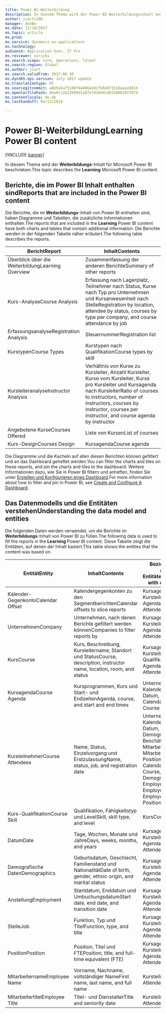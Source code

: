```yaml
---
title: Power BI-Weiterbildung
description: In diesem Thema wird der Power BI-Weiterbildungsinhalt beschrieben.
author: jcart1106
manager: AnnBe
ms.date: 12/19/2017
ms.topic: article
ms.prod: 
ms.service: dynamics-ax-applications
ms.technology: 
audience: Application User, IT Pro
ms.reviewer: sericks
ms.search.scope: Core, Operations, Talent
ms.search.region: Global
ms.author: jcart
ms.search.validFrom: 2017-06-30
ms.dyn365.ops.version: July 2017 update
ms.translationtype: HT
ms.sourcegitcommit: a8b5a5af5108744406a3d2fb84d7151baea2481b
ms.openlocfilehash: 0ee0cc2e22609d1a87e7d2b6dcd031606191f879
ms.contentlocale: de-de
ms.lasthandoff: 04/13/2018

---
```


# <a name="learning-power-bi-content"></a><span data-ttu-id="042da-103">Power BI-Weiterbildung</span><span class="sxs-lookup"><span data-stu-id="042da-103">Learning Power BI content</span></span>

[!INCLUDE [banner](../includes/banner.md)]

<span data-ttu-id="042da-104">In diesem Thema wird der **Weiterbildungs**-Inhalt für Microsoft Power BI beschrieben.</span><span class="sxs-lookup"><span data-stu-id="042da-104">This topic describes the **Learning** Microsoft Power BI content.</span></span>

## <a name="reports-that-are-included-in-the-power-bi-content"></a><span data-ttu-id="042da-105">Berichte, die im Power BI Inhalt enthalten sind</span><span class="sxs-lookup"><span data-stu-id="042da-105">Reports that are included in the Power BI content</span></span>

<span data-ttu-id="042da-106">Die Berichte, die im **Weiterbildungs**-Inhalt von Power BI enthalten sind, haben Diagramme und Tabellen, die zusätzliche Informationen enthalten.</span><span class="sxs-lookup"><span data-stu-id="042da-106">The reports that are included in the **Learning** Power BI content have both charts and tables that contain additional information.</span></span> <span data-ttu-id="042da-107">Die Berichte werden in der folgenden Tabelle näher erläutert.</span><span class="sxs-lookup"><span data-stu-id="042da-107">The following table describes the reports.</span></span>

| <span data-ttu-id="042da-108">Bericht</span><span class="sxs-lookup"><span data-stu-id="042da-108">Report</span></span>                | <span data-ttu-id="042da-109">Inhalt</span><span class="sxs-lookup"><span data-stu-id="042da-109">Contents</span></span> |
|-----------------------|----------|
| <span data-ttu-id="042da-110">Überblick über die Weiterbildung</span><span class="sxs-lookup"><span data-stu-id="042da-110">Learning Overview</span></span>     | <span data-ttu-id="042da-111">Zusammenfassung der anderen Berichte</span><span class="sxs-lookup"><span data-stu-id="042da-111">Summary of other reports</span></span> |
| <span data-ttu-id="042da-112">Kurs-Analyse</span><span class="sxs-lookup"><span data-stu-id="042da-112">Course Analysis</span></span>       | <span data-ttu-id="042da-113">Erfassung nach Lagerplatz, Teilnehmer nach Status, Kurse nach Typ pro Unternehmen und Kursanwesenheit nach Stelle</span><span class="sxs-lookup"><span data-stu-id="042da-113">Registration by location, attendee by status, courses by type per company, and course attendance by job</span></span> |
| <span data-ttu-id="042da-114">Erfassungsanalyse</span><span class="sxs-lookup"><span data-stu-id="042da-114">Registration Analysis</span></span> | <span data-ttu-id="042da-115">Steuernummer</span><span class="sxs-lookup"><span data-stu-id="042da-115">Registration list</span></span> |
| <span data-ttu-id="042da-116">Kurstypen</span><span class="sxs-lookup"><span data-stu-id="042da-116">Course Types</span></span>          | <span data-ttu-id="042da-117">Kurstypen nach Qualifikation</span><span class="sxs-lookup"><span data-stu-id="042da-117">Course types by skill</span></span> |
| <span data-ttu-id="042da-118">Kursleiteranalyse</span><span class="sxs-lookup"><span data-stu-id="042da-118">Instructor Analysis</span></span>   | <span data-ttu-id="042da-119">Verhältnis von Kurse zu Kursleiter, Anzahl Kursleiter, Kurse vom Kursleiter, Kurse pro Kursleiter und Kursagenda nach Kursleiter</span><span class="sxs-lookup"><span data-stu-id="042da-119">Ratio of courses to instructors, number of instructors, courses by instructor, courses per instructor, and course agenda by instructor</span></span> |
| <span data-ttu-id="042da-120">Angebotene Kurse</span><span class="sxs-lookup"><span data-stu-id="042da-120">Courses Offered</span></span>       | <span data-ttu-id="042da-121">Liste von Kursen</span><span class="sxs-lookup"><span data-stu-id="042da-121">List of courses</span></span> |
| <span data-ttu-id="042da-122">Kurs-Design</span><span class="sxs-lookup"><span data-stu-id="042da-122">Courses Design</span></span>        | <span data-ttu-id="042da-123">Kursagenda</span><span class="sxs-lookup"><span data-stu-id="042da-123">Course agenda</span></span> |

<span data-ttu-id="042da-124">Die Diagramme und die Kacheln auf allen diesen Berichten können gefiltert und an das Dashboard geheftet werden.</span><span class="sxs-lookup"><span data-stu-id="042da-124">You can filter the charts and tiles on these reports, and pin the charts and tiles to the dashboard.</span></span> <span data-ttu-id="042da-125">Weitere Informationen dazu, wie Sie in Power BI filtern und anheften, finden Sie unter [Erstellen und Konfigurieren eines Dashboard](https://powerbi.microsoft.com/en-us/guided-learning/powerbi-learning-4-2-create-configure-dashboards).</span><span class="sxs-lookup"><span data-stu-id="042da-125">For more information about how to filter and pin in Power BI, see [Create and Configure A Dashboard](https://powerbi.microsoft.com/en-us/guided-learning/powerbi-learning-4-2-create-configure-dashboards).</span></span>

## <a name="understanding-the-data-model-and-entities"></a><span data-ttu-id="042da-126">Das Datenmodells und die Entitäten verstehen</span><span class="sxs-lookup"><span data-stu-id="042da-126">Understanding the data model and entities</span></span>

<span data-ttu-id="042da-127">Die folgenden Daten werden verwendet, um die Berichte im **Weiterbildungs**-Inhalt von Power BI zu füllen.</span><span class="sxs-lookup"><span data-stu-id="042da-127">The following data is used to fill the reports in the **Learning** Power BI content.</span></span> <span data-ttu-id="042da-128">Diese Tabelle zeigt die Entitäten, auf denen der Inhalt basiert.</span><span class="sxs-lookup"><span data-stu-id="042da-128">This table shows the entities that the content was based on.</span></span>

| <span data-ttu-id="042da-129">Entität</span><span class="sxs-lookup"><span data-stu-id="042da-129">Entity</span></span>           | <span data-ttu-id="042da-130">Inhalt</span><span class="sxs-lookup"><span data-stu-id="042da-130">Contents</span></span>                                                         | <span data-ttu-id="042da-131">Beziehungen mit anderen Entitäten</span><span class="sxs-lookup"><span data-stu-id="042da-131">Relationships with other entities</span></span> |
|------------------|------------------------------------------------------------------|-----------------------------------|
| <span data-ttu-id="042da-132">Kalender-Gegenkonto</span><span class="sxs-lookup"><span data-stu-id="042da-132">Calendar Offset</span></span>  | <span data-ttu-id="042da-133">Kalendergegenkonten zu den Segmentberichten</span><span class="sxs-lookup"><span data-stu-id="042da-133">Calendar offsets to slice reports</span></span>                                | <span data-ttu-id="042da-134">Kursagenda, Kursteilnehmer</span><span class="sxs-lookup"><span data-stu-id="042da-134">Course Agenda, Course Attendees</span></span> |
| <span data-ttu-id="042da-135">Unternehmen</span><span class="sxs-lookup"><span data-stu-id="042da-135">Company</span></span>          | <span data-ttu-id="042da-136">Unternehmen, nach denen Berichte gefiltert werden können</span><span class="sxs-lookup"><span data-stu-id="042da-136">Companies to filter reports by</span></span>                                   | <span data-ttu-id="042da-137">Kursagenda, Kursteilnehmer</span><span class="sxs-lookup"><span data-stu-id="042da-137">Course Agenda, Course Attendees</span></span> |
| <span data-ttu-id="042da-138">Kurs</span><span class="sxs-lookup"><span data-stu-id="042da-138">Course</span></span>           | <span data-ttu-id="042da-139">Kurs, Beschreibung, Kursleitername, Standort und Status</span><span class="sxs-lookup"><span data-stu-id="042da-139">Course, description, instructor name, location, room, and status</span></span> | <span data-ttu-id="042da-140">Kursagenda, Kursteilnehmer, Kurs-Qualifikation</span><span class="sxs-lookup"><span data-stu-id="042da-140">Course Agenda, Course Attendees, Course Skill</span></span> |
| <span data-ttu-id="042da-141">Kursagenda</span><span class="sxs-lookup"><span data-stu-id="042da-141">Course Agenda</span></span>    | <span data-ttu-id="042da-142">Kursprogrammen, Kurs und Start- und Endzeiten</span><span class="sxs-lookup"><span data-stu-id="042da-142">Agenda, course, and start and end times</span></span>                          | <span data-ttu-id="042da-143">Unternehmen, Kalender-Gegenkonto, Datum, Kurs</span><span class="sxs-lookup"><span data-stu-id="042da-143">Company, Calendar Offset, Date, Course</span></span> |
| <span data-ttu-id="042da-144">Kursteilnehmer</span><span class="sxs-lookup"><span data-stu-id="042da-144">Course Attendees</span></span> | <span data-ttu-id="042da-145">Name, Status, Einzelvorgang und Erstzulassung</span><span class="sxs-lookup"><span data-stu-id="042da-145">Name, status, job, and registration date</span></span>                         | <span data-ttu-id="042da-146">Unternehmen, Kalender-Gegenkonto, Datum, Kurs, Demographie, Beschäftigung, Kurs, Mitarbeitername, Mitarbeitertitel, Stelle, Position</span><span class="sxs-lookup"><span data-stu-id="042da-146">Company, Calendar Offset, Date, Course, Demographics, Employment, Course, Employee Name, Employee Title, Job, Position</span></span> |
| <span data-ttu-id="042da-147">Kurs-Qualifikation</span><span class="sxs-lookup"><span data-stu-id="042da-147">Course Skill</span></span>     | <span data-ttu-id="042da-148">Qualifikation, Fähigkeitstyp und Level</span><span class="sxs-lookup"><span data-stu-id="042da-148">Skill, skill type, and level</span></span>                                     | <span data-ttu-id="042da-149">Kurs</span><span class="sxs-lookup"><span data-stu-id="042da-149">Course</span></span> |
| <span data-ttu-id="042da-150">Datum</span><span class="sxs-lookup"><span data-stu-id="042da-150">Date</span></span>             | <span data-ttu-id="042da-151">Tage, Wochen, Monate und Jahre</span><span class="sxs-lookup"><span data-stu-id="042da-151">Days, weeks, months, and years</span></span>                                   | <span data-ttu-id="042da-152">Kursagenda, Kursteilnehmer</span><span class="sxs-lookup"><span data-stu-id="042da-152">Course Agenda, Course Attendees</span></span> |
| <span data-ttu-id="042da-153">Demografische Daten</span><span class="sxs-lookup"><span data-stu-id="042da-153">Demographics</span></span>     | <span data-ttu-id="042da-154">Geburtsdatum, Geschlecht, Familienstand und Nationalität</span><span class="sxs-lookup"><span data-stu-id="042da-154">Date of birth, gender, ethnic origin, and marital status</span></span>         | <span data-ttu-id="042da-155">Kursagenda, Kursteilnehmer</span><span class="sxs-lookup"><span data-stu-id="042da-155">Course Agenda, Course Attendees</span></span> |
| <span data-ttu-id="042da-156">Anstellung</span><span class="sxs-lookup"><span data-stu-id="042da-156">Employment</span></span>       | <span data-ttu-id="042da-157">Startdatum, Enddatum und Umbuchungsdatum</span><span class="sxs-lookup"><span data-stu-id="042da-157">Start date, end date, and transition date</span></span>                        | <span data-ttu-id="042da-158">Kursagenda, Kursteilnehmer</span><span class="sxs-lookup"><span data-stu-id="042da-158">Course Agenda, Course Attendees</span></span> |
| <span data-ttu-id="042da-159">Stelle</span><span class="sxs-lookup"><span data-stu-id="042da-159">Job</span></span>              | <span data-ttu-id="042da-160">Funktion, Typ und Titel</span><span class="sxs-lookup"><span data-stu-id="042da-160">Function, type, and title</span></span>                                        | <span data-ttu-id="042da-161">Kursagenda, Kursteilnehmer</span><span class="sxs-lookup"><span data-stu-id="042da-161">Course Agenda, Course Attendees</span></span> |
| <span data-ttu-id="042da-162">Position</span><span class="sxs-lookup"><span data-stu-id="042da-162">Position</span></span>         | <span data-ttu-id="042da-163">Position, Titel und FTE</span><span class="sxs-lookup"><span data-stu-id="042da-163">Position, title, and full-time equivalent (FTE)</span></span>                  | <span data-ttu-id="042da-164">Kursagenda, Kursteilnehmer</span><span class="sxs-lookup"><span data-stu-id="042da-164">Course Agenda, Course Attendees</span></span> |
| <span data-ttu-id="042da-165">Mitarbeitername</span><span class="sxs-lookup"><span data-stu-id="042da-165">Employee Name</span></span>    | <span data-ttu-id="042da-166">Vorname, Nachname, vollständiger Name</span><span class="sxs-lookup"><span data-stu-id="042da-166">First name, last name, and full name</span></span>                             | <span data-ttu-id="042da-167">Kursteilnehmer</span><span class="sxs-lookup"><span data-stu-id="042da-167">Course Attendees</span></span> |
| <span data-ttu-id="042da-168">Mitarbeitertitel</span><span class="sxs-lookup"><span data-stu-id="042da-168">Employee Title</span></span>   | <span data-ttu-id="042da-169">Titel- und Dienstalter</span><span class="sxs-lookup"><span data-stu-id="042da-169">Title and seniority date</span></span>                                         | <span data-ttu-id="042da-170">Kursteilnehmer</span><span class="sxs-lookup"><span data-stu-id="042da-170">Course Attendees</span></span> |



